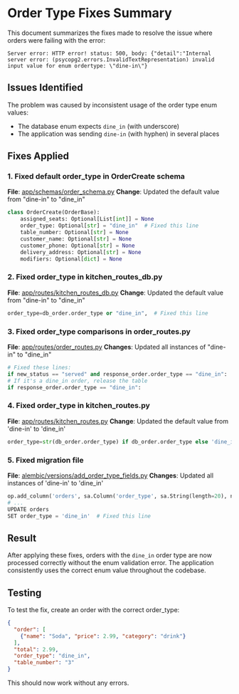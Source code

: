 # Order Type Fixes Summary

This document summarizes the fixes made to resolve the issue where orders were failing with the error:
```
Server error: HTTP error! status: 500, body: {"detail":"Internal server error: (psycopg2.errors.InvalidTextRepresentation) invalid input value for enum ordertype: \"dine-in\"}
```

## Issues Identified

The problem was caused by inconsistent usage of the order type enum values:
- The database enum expects `dine_in` (with underscore)
- The application was sending `dine-in` (with hyphen) in several places

## Fixes Applied

### 1. Fixed default order_type in OrderCreate schema
**File**: [app/schemas/order_schema.py](file:///c:/strategy_test/python_backend_structure/app/schemas/order_schema.py)
**Change**: Updated the default value from "dine-in" to "dine_in"
```python
class OrderCreate(OrderBase):
    assigned_seats: Optional[List[int]] = None
    order_type: Optional[str] = "dine_in"  # Fixed this line
    table_number: Optional[str] = None
    customer_name: Optional[str] = None
    customer_phone: Optional[str] = None
    delivery_address: Optional[str] = None
    modifiers: Optional[dict] = None
```

### 2. Fixed order_type in kitchen_routes_db.py
**File**: [app/routes/kitchen_routes_db.py](file:///c:/strategy_test/python_backend_structure/app/routes/kitchen_routes_db.py)
**Change**: Updated the default value from "dine-in" to "dine_in"
```python
order_type=db_order.order_type or "dine_in",  # Fixed this line
```

### 3. Fixed order_type comparisons in order_routes.py
**File**: [app/routes/order_routes.py](file:///c:/strategy_test/python_backend_structure/app/routes/order_routes.py)
**Changes**: Updated all instances of "dine-in" to "dine_in"
```python
# Fixed these lines:
if new_status == "served" and response_order.order_type == "dine_in":
# If it's a dine_in order, release the table
if response_order.order_type == "dine_in":
```

### 4. Fixed order_type in kitchen_routes.py
**File**: [app/routes/kitchen_routes.py](file:///c:/strategy_test/python_backend_structure/app/routes/kitchen_routes.py)
**Change**: Updated the default value from 'dine-in' to 'dine_in'
```python
order_type=str(db_order.order_type) if db_order.order_type else 'dine_in',  # Fixed this line
```

### 5. Fixed migration file
**File**: [alembic/versions/add_order_type_fields.py](file:///c:/strategy_test/python_backend_structure/alembic/versions/add_order_type_fields.py)
**Changes**: Updated all instances of 'dine-in' to 'dine_in'
```python
op.add_column('orders', sa.Column('order_type', sa.String(length=20), nullable=True, server_default='dine_in'))  # Fixed this line
# ...
UPDATE orders
SET order_type = 'dine_in'  # Fixed this line
```

## Result

After applying these fixes, orders with the `dine_in` order type are now processed correctly without the enum validation error. The application consistently uses the correct enum value throughout the codebase.

## Testing

To test the fix, create an order with the correct order_type:
```json
{
  "order": [
    {"name": "Soda", "price": 2.99, "category": "drink"}
  ],
  "total": 2.99,
  "order_type": "dine_in",
  "table_number": "3"
}
```

This should now work without any errors.